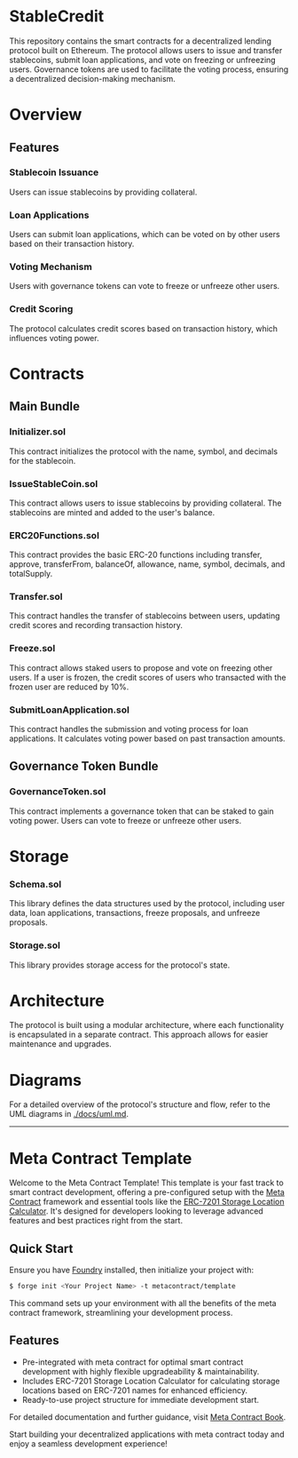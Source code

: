 # StableCredit
This repository contains the smart contracts for a decentralized lending protocol built on Ethereum. The protocol allows users to issue and transfer stablecoins, submit loan applications, and vote on freezing or unfreezing users. Governance tokens are used to facilitate the voting process, ensuring a decentralized decision-making mechanism.

# Overview
## Features
### Stablecoin Issuance
Users can issue stablecoins by providing collateral.
### Loan Applications
Users can submit loan applications, which can be voted on by other users based on their transaction history.
### Voting Mechanism
Users with governance tokens can vote to freeze or unfreeze other users.
### Credit Scoring
The protocol calculates credit scores based on transaction history, which influences voting power.

# Contracts
## Main Bundle
### Initializer.sol
This contract initializes the protocol with the name, symbol, and decimals for the stablecoin.

### IssueStableCoin.sol
This contract allows users to issue stablecoins by providing collateral. The stablecoins are minted and added to the user's balance.

### ERC20Functions.sol
This contract provides the basic ERC-20 functions including transfer, approve, transferFrom, balanceOf, allowance, name, symbol, decimals, and totalSupply.

### Transfer.sol
This contract handles the transfer of stablecoins between users, updating credit scores and recording transaction history.

### Freeze.sol
This contract allows staked users to propose and vote on freezing other users. If a user is frozen, the credit scores of users who transacted with the frozen user are reduced by 10%.

### SubmitLoanApplication.sol
This contract handles the submission and voting process for loan applications. It calculates voting power based on past transaction amounts.


## Governance Token Bundle
### GovernanceToken.sol
This contract implements a governance token that can be staked to gain voting power. Users can vote to freeze or unfreeze other users.

# Storage
### Schema.sol
This library defines the data structures used by the protocol, including user data, loan applications, transactions, freeze proposals, and unfreeze proposals.

### Storage.sol
This library provides storage access for the protocol's state.

# Architecture
The protocol is built using a modular architecture, where each functionality is encapsulated in a separate contract. This approach allows for easier maintenance and upgrades.

# Diagrams
For a detailed overview of the protocol's structure and flow, refer to the UML diagrams in [./docs/uml.md](./docs/uml.md).

---

# Meta Contract Template
Welcome to the Meta Contract Template! This template is your fast track to smart contract development, offering a pre-configured setup with the [Meta Contract](https://github.com/metacontract/mc) framework and essential tools like the [ERC-7201 Storage Location Calculator](https://github.com/metacontract/erc7201). It's designed for developers looking to leverage advanced features and best practices right from the start.

## Quick Start
Ensure you have [Foundry](https://github.com/foundry-rs/foundry) installed, then initialize your project with:
```sh
$ forge init <Your Project Name> -t metacontract/template
```
This command sets up your environment with all the benefits of the meta contract framework, streamlining your development process.

## Features
- Pre-integrated with meta contract for optimal smart contract development with highly flexible upgradeability & maintainability.
- Includes ERC-7201 Storage Location Calculator for calculating storage locations based on ERC-7201 names for enhanced efficiency.
- Ready-to-use project structure for immediate development start.

For detailed documentation and further guidance, visit [Meta Contract Book](https://mc-book.ecdysis.xyz/).

Start building your decentralized applications with meta contract today and enjoy a seamless development experience!
